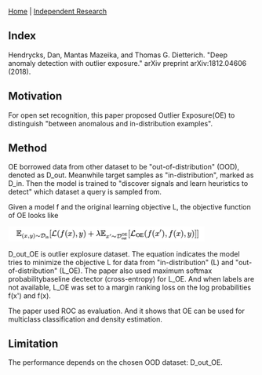 [Home](https://clojia.github.io/) | [Independent Research](https://clojia.github.io/independent-research/) 

## Index
Hendrycks, Dan, Mantas Mazeika, and Thomas G. Dietterich. "Deep anomaly detection with outlier exposure." arXiv preprint arXiv:1812.04606 (2018).

## Motivation
For open set recognition, this paper proposed Outlier Exposure(OE) to distinguish "between anomalous and in-distribution examples". 

## Method
OE borrowed data from other dataset to be "out-of-distribution" (OOD), denoted as D_out. Meanwhile target samples as "in-distribution", marked as D_in. Then the model is trained to "discover signals and learn heuristics to detect" which dataset a query is sampled from.

Given a model f and the original learning objective L, the objective function of OE looks like

<img src="images/OE.png" width="400"> 

D_out_OE is outlier explosure dataset. The equation indicates the model tries to minimize the objective L for data from "in-distribution" (L) and "out-of-distribution" (L_OE).
The paper also used maximum softmax probabilitybaseline dectector (cross-entropy) for L_OE. And when labels are not available, L_OE was set to a margin ranking loss on the log probabilities f(x') and f(x).

The paper used ROC as evaluation. And it shows that OE can be used for multiclass classification and density estimation. 

## Limitation
The performance depends on the chosen OOD dataset: D_out_OE.
